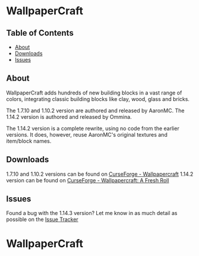 # WallpaperCraft

## Table of Contents

* [About](#about)
* [Downloads](#downloads)
* [Issues](#issues)

## About

WallpaperCraft adds hundreds of new building blocks in a vast range of colors, integrating classic building blocks like clay, wood, glass and bricks.

The 1.7.10 and 1.10.2 version are authored and released by AaronMC.
The 1.14.2 version is authored and released by Ommina.

The 1.14.2 version is a complete rewrite, using no code from the earlier versions.  It does, however, reuse AaronMC's original textures and item/block names.

## Downloads

1.7.10 and 1.10.2 versions can be found on [CurseForge - Wallpapercraft](https://minecraft.curseforge.com/projects/wallpapercraft)
1.14.2 version can be found on [CurseForge - Wallpapercraft: A Fresh Roll](https://www.curseforge.com/minecraft/mc-mods/wallpapercraft-a-fresh-roll)

## Issues

Found a bug with the 1.14.3 version?  Let me know in as much detail as possible on the [Issue Tracker](https://github.com/Ommina/WallpaperCraft/issues)
# WallpaperCraft